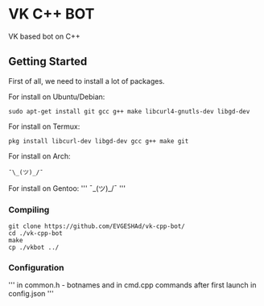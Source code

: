 # VK C++ BOT

VK based bot on C++

## Getting Started

First of all, we need to install a lot of packages.

For install on Ubuntu/Debian:
```
sudo apt-get install git gcc g++ make libcurl4-gnutls-dev libgd-dev
````
For install on Termux:
```
pkg install libcurl-dev libgd-dev gcc g++ make git
```
For install on Arch:
```
¯\_(ツ)_/¯
```
For install on Gentoo:
'''
¯\_(ツ)_/¯
'''
### Compiling

```
git clone https://github.com/EVGESHAd/vk-cpp-bot/
cd ./vk-cpp-bot
make
cp ./vkbot ../
```

### Configuration
'''
in common.h - botnames and in cmd.cpp commands
after first launch in config.json
'''